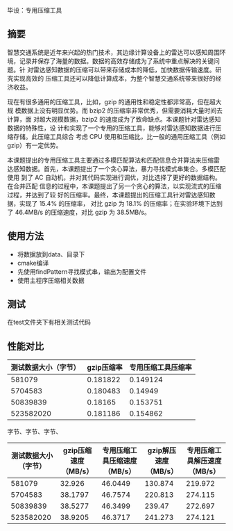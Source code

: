 毕设：专用压缩工具

## 摘要

智慧交通系统是近年来兴起的热门技术，其边缘计算设备上的雷达可以感知周围环
境，记录并保存了海量的数据。数据的高效存储成为了系统中重点解决的关键问题。针
对雷达感知数据的压缩可以带来存储成本的降低，加快数据传输速度。研究实现高效的
压缩工具还可以降低计算成本，为整个智慧交通系统带来很好的经济收益。

现在有很多通用的压缩工具，比如，gzip 的通用性和稳定性都非常高，但在超大规
模数据上没有明显优势。而 bzip2 的压缩率非常优秀，但需要消耗大量时间去计算，面
对超大规模数据，bzip2 的速度成为了致命缺点。本课题针对雷达感知数据的特殊性，设
计和实现了一个专用的压缩工具，能够对雷达感知数据进行压缩存储。此压缩工具综合
考虑 CPU 使用和压缩比，比一般的通用压缩工具（例如 gzip）有一定优势。

本课题提出的专用压缩工具主要通过多模匹配算法和匹配信息合并算法来压缩雷
达感知数据。首先，本课题提出了一个贪心算法，暴力寻找模式串集合。多模匹配使用
到了 AC 自动机，并对其代码实现进行调优，对比选择了更好的数据结构。在合并匹配
信息的过程中，本课题提出了另一个贪心的算法，以实现流式的压缩过程，并达到了较
好的压缩率。最终，本课题提出的压缩工具针对雷达感知数据，实现了 15.4% 的压缩率，
对比 gzip 为 18.1% 的压缩率；在实验环境下达到了 46.4MB/s 的压缩速度，对比 gzip 为
38.5MB/s。

## 使用方法

- 将数据放到data、目录下
- cmake编译
- 先使用findPattern寻找模式串，输出为配置文件
- 使用主程序压缩相关数据

## 测试

在test文件夹下有相关测试代码

## 性能对比

| 测试数据大小（字节） |gzip压缩率  |专用压缩工具压缩率| 
|------------|-----------|---------|
| 581079     | 0.181822  | 0.149124 |
| 5704583    | 0.180483  | 0.14949|
| 50839839   | 0.18165   |0.153751|
|  523582020 | 0.181186  | 0.154862|

字节、字节、字节、

| 测试数据大小（字节） | gzip压缩速度（MB/s） | 专用压缩工具压缩速度（MB/s） | gzip解压速度（MB/s） | 专用压缩工具解压速度（MB/s） |
|------------|----------------|------------------|-----|-----|
| 581079     | 32.926         | 46.0449          |130.874|219.972|
| 5704583    | 38.1797        | 46.7574          |220.813|274.115|
| 50839839   | 38.5277        | 46.3499          |239.47|272.697|
| 523582020  | 38.9205        | 46.3717          |241.273|274.121|
